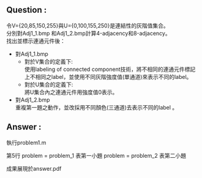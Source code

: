 Question : 
---

令V={20,85,150,255}與U={0,100,155,250}是連結性的灰階值集合。<br>
分別對Adj1_1.bmp 和Adj1_2.bmp計算4-adjacency和8-adjacency。<br>
找出並標示連通元件後：<br>
* 對Adj1_1.bmp<br>
  * 對於V集合的定義下: <br>
    使用labeling of connected component技術，將不相同的連通元件標記上不相同之label，並使用不同灰階強度值(單通道)來表示不同的label。<br>
  * 對於U集合的定義下:<br>
	  將U集合內之連通元件用強度值0表示。<br>
* 對Adj1_2.bmp<br>
	重複第一題之動作，並改採用不同顏色(三通道)去表示不同的label 。<br>

## Answer : 
執行problem1.m

第5行 problem = problem_1 表第一小題
problem = problem_2 表第二小題

成果展現於answer.pdf
